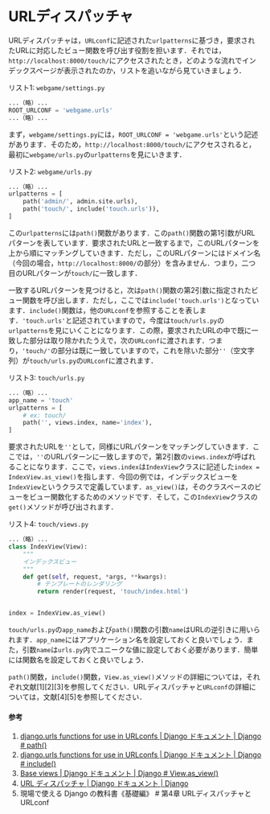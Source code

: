 # URLディスパッチャ

URLディスパッチャは，`URLconf`に記述された`urlpatterns`に基づき，要求されたURLに対応したビュー関数を呼び出す役割を担います．それでは，`http://localhost:8000/touch/`にアクセスされたとき，どのような流れでインデックスページが表示されたのか，リストを追いながら見ていきましょう．

リスト1: `webgame/settings.py`
```py
...（略）...
ROOT_URLCONF = 'webgame.urls'
...（略）...
```

まず，`webgame/settings.py`には，`ROOT_URLCONF = 'webgame.urls'`という記述があります．そのため，`http://localhost:8000/touch/`にアクセスされると，最初に`webgame/urls.py`の`urlpatterns`を見にいきます．

リスト2: `webgame/urls.py`
```py
...（略）...
urlpatterns = [
    path('admin/', admin.site.urls),
    path('touch/', include('touch.urls')),
]
```

この`urlpatterns`には`path()`関数があります．この`path()`関数の第1引数がURLパターンを表しています．要求されたURLと一致するまで，このURLパターンを上から順にマッチングしていきます．ただし，このURLパターンにはドメイン名（今回の場合，`http://localhost:8000/`の部分）を含みません．つまり，二つ目のURLパターンが`touch/`に一致します．

一致するURLパターンを見つけると，次は`path()`関数の第2引数に指定されたビュー関数を呼び出します．ただし，ここでは`include('touch.urls')`となっています．`include()`関数は，他の`URLconf`を参照することを表します．`'touch.urls'`と記述されていますので，今度は`touch/urls.py`の`urlpatterns`を見にいくことになります．この際，要求されたURLの中で既に一致した部分は取り除かれたうえで，次の`URLconf`に渡されます．つまり，`'touch/'`の部分は既に一致していますので，これを除いた部分`''`（空文字列）が`touch/urls.py`の`URLconf`に渡されます．

リスト3: `touch/urls.py`
```py
...（略）...
app_name = 'touch'
urlpatterns = [
    # ex: touch/
    path('', views.index, name='index'),
]
```

要求されたURLを`''`として，同様にURLパターンをマッチングしていきます．ここでは，`''`のURLパターンに一致しますので，第2引数の`views.index`が呼ばれることになります．ここで，`views.index`は`IndexView`クラスに記述した`index = IndexView.as_view()`を指します．今回の例では，インデックスビューを`IndexView`というクラスで定義しています．`as_view()`は，そのクラスベースのビューをビュー関数化するためのメソッドです．そして，この`IndexView`クラスの`get()`メソッドが呼び出されます．

リスト4: `touch/views.py`
```py
...（略）...
class IndexView(View):
    """
    インデックスビュー
    """
    def get(self, request, *args, **kwargs):
        # テンプレートのレンダリング
        return render(request, 'touch/index.html')


index = IndexView.as_view()
```

`touch/urls.py`の`app_name`および`path()`関数の引数`name`はURLの逆引きに用いられます．`app_name`にはアプリケーション名を設定しておくと良いでしょう．また，引数`name`は`urls.py`内でユニークな値に設定しておく必要があります．簡単には関数名を設定しておくと良いでしょう．

`path()`関数，`include()`関数，`View.as_view()`メソッドの詳細については，それぞれ文献[1][2][3]を参照してください．URLディスパッチャと`URLconf`の詳細については，文献[4][5]を参照してください．

#### 参考
1. [django.urls functions for use in URLconfs | Django ドキュメント | Django # path()](https://docs.djangoproject.com/ja/3.2/ref/urls/#django.urls.path)
1. [django.urls functions for use in URLconfs | Django ドキュメント | Django # include()](https://docs.djangoproject.com/ja/3.2/ref/urls/#django.urls.include)
1. [Base views | Django ドキュメント | Django # View.as_view()](https://docs.djangoproject.com/ja/3.2/ref/class-based-views/base/#django.views.generic.base.View.as_view)
1. [URL ディスパッチャ | Django ドキュメント | Django](https://docs.djangoproject.com/ja/3.2/topics/http/urls/)
1. 現場で使える Django の教科書《基礎編》 # 第4章 URLディスパッチャとURLconf
